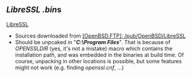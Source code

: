 *LibreSSL* *.bin*s
------------------

[LibreSSL](https://www.libressl.org)

- Sources downloaded from [[OpenBSD.FTP]: /pub/OpenBSD/LibreSSL](https://ftp.openbsd.org/pub/OpenBSD/LibreSSL)
- Should be unpcaked in "***C:\Program Files***". That is because of *OPENSSLDIR* (yes, it's not a mistake) macro which contains the installation path, and was embedded in the binaries at build time. Of course, unpacking in other locations is possible, but some features might not work (e.g. finding *openssl.cnf*, ...)

